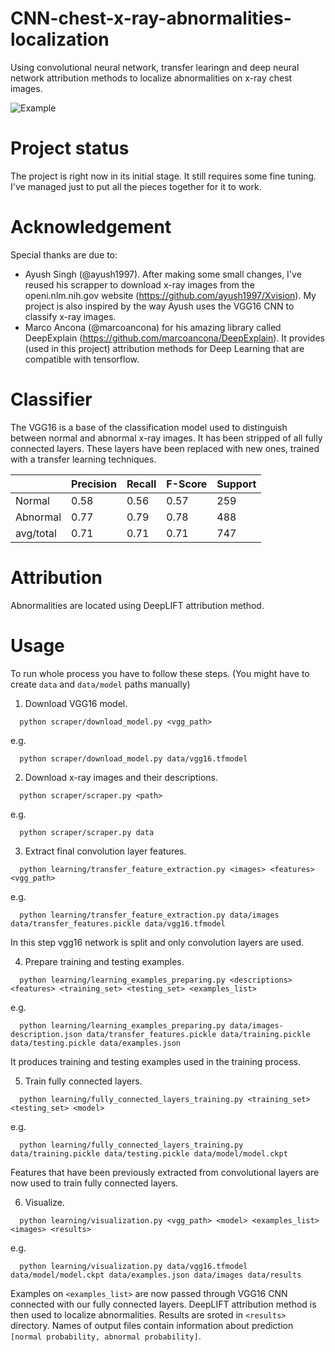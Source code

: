 # CNN-chest-x-ray-abnormalities-localization
Using convolutional neural network, transfer learingn and deep neural network attribution methods to localize abnormalities on x-ray chest images.

![Example](https://raw.githubusercontent.com/TomaszRewak/CNN-chest-x-ray-abnormalities-localization/master/docs/detection.png)

# Project status

The project is right now in its initial stage. It still requires some fine tuning. I've managed just to put all the pieces together for it to work.

# Acknowledgement

Special thanks are due to:
- Ayush Singh (@ayush1997). After making some small changes, I've reused his scrapper to download x-ray images from the openi.nlm.nih.gov website (https://github.com/ayush1997/Xvision). My project is also inspired by the way Ayush uses the VGG16 CNN to classify x-ray images.
- Marco Ancona (@marcoancona) for his amazing library called DeepExplain (https://github.com/marcoancona/DeepExplain). It provides (used in this project) attribution methods for Deep Learning that are compatible with tensorflow.

# Classifier

The VGG16 is a base of the classification model used to distinguish between normal and abnormal x-ray images. It has been stripped of all fully connected layers. These layers have been replaced with new ones, trained with a transfer learning techniques.

|  | Precision | Recall | F-Score | Support |
| --- | --- | --- | --- | --- |
| Normal | 0.58 | 0.56 | 0.57 | 259 |
| Abnormal | 0.77 | 0.79 | 0.78 | 488 |
| avg/total | 0.71 | 0.71 | 0.71 | 747 |

# Attribution

Abnormalities are located using DeepLIFT attribution method.

# Usage

To run whole process you have to follow these steps. (You might have to create ```data``` and ```data/model``` paths manually)

1. Download VGG16 model.
```
  python scraper/download_model.py <vgg_path>
```
e.g.
```
  python scraper/download_model.py data/vgg16.tfmodel
```

2. Download x-ray images and their descriptions.

```
  python scraper/scraper.py <path>
```
e.g.
```
  python scraper/scraper.py data
```

3. Extract final convolution layer features.
```
  python learning/transfer_feature_extraction.py <images> <features> <vgg_path>
```
e.g.
```
  python learning/transfer_feature_extraction.py data/images data/transfer_features.pickle data/vgg16.tfmodel
```
In this step vgg16 network is split and only convolution layers are used.

4. Prepare training and testing examples.
```
  python learning/learning_examples_preparing.py <descriptions> <features> <training_set> <testing_set> <examples_list>
```
e.g.
```
  python learning/learning_examples_preparing.py data/images-description.json data/transfer_features.pickle data/training.pickle data/testing.pickle data/examples.json
```

It produces training and testing examples used in the training process.

5. Train fully connected layers.
```
  python learning/fully_connected_layers_training.py <training_set> <testing_set> <model>
```
e.g.
```
  python learning/fully_connected_layers_training.py data/training.pickle data/testing.pickle data/model/model.ckpt
```

Features that have been previously extracted from convolutional layers are now used to train fully connected layers.

6. Visualize.
```
  python learning/visualization.py <vgg_path> <model> <examples_list> <images> <results>
```
e.g.
```
  python learning/visualization.py data/vgg16.tfmodel data/model/model.ckpt data/examples.json data/images data/results
```

Examples on ```<examples_list>``` are now passed through VGG16 CNN connected with our fully connected layers. DeepLIFT attribution method is then used to localize abnormalities. Results are sroted in ```<results>``` directory. Names of output files contain information about prediction ```[normal probability, abnormal probability]```.
